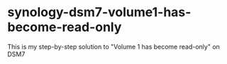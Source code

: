 # synology-dsm7-volume1-has-become-read-only
This is my step-by-step solution to "Volume 1 has become read-only" on DSM7
